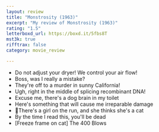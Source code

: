 ```yaml
---
layout: review
title: "Monstrosity (1963)"
excerpt: "My review of Monstrosity (1963)"
rating: "1.5"
letterboxd_url: https://boxd.it/5fbs8T
mst3k: true
rifftrax: false
category: movie_review

---
```


* Do not adjust your dryer! We control your air flow!
* Boss, was I really a mistake?
* They're off to a murder in sunny California!
* Ugh, right in the middle of splicing recombinant DNA!
* Excuse me, there's a dog brain in my toilet 
* Here's something that will cause me irreparable damage
*  🎵There's a girl on the run, and she thinks she's a cat
* By the time I read this, you'll be dead
* [Freeze frame on cat] The 400 Blows